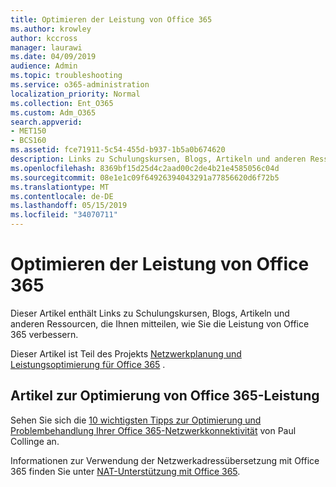 ```yaml
---
title: Optimieren der Leistung von Office 365
ms.author: krowley
author: kccross
manager: laurawi
ms.date: 04/09/2019
audience: Admin
ms.topic: troubleshooting
ms.service: o365-administration
localization_priority: Normal
ms.collection: Ent_O365
ms.custom: Adm_O365
search.appverid:
- MET150
- BCS160
ms.assetid: fce71911-5c54-455d-b937-1b5a0b674620
description: Links zu Schulungskursen, Blogs, Artikeln und anderen Ressourcen, die Ihnen mitteilen, wie Sie die Leistung von Office 365 verbessern.
ms.openlocfilehash: 8369bf15d25d4c2aad00c2de4b21e4585056c04d
ms.sourcegitcommit: 08e1e1c09f64926394043291a77856620d6f72b5
ms.translationtype: MT
ms.contentlocale: de-DE
ms.lasthandoff: 05/15/2019
ms.locfileid: "34070711"
---
```

# <a name="tune-office-365-performance"></a>Optimieren der Leistung von Office 365

Dieser Artikel enthält Links zu Schulungskursen, Blogs, Artikeln und anderen Ressourcen, die Ihnen mitteilen, wie Sie die Leistung von Office 365 verbessern.
  
Dieser Artikel ist Teil des Projekts [Netzwerkplanung und Leistungsoptimierung für Office 365](https://aka.ms/tune) .
   
## <a name="articles-about-fine-tuning-office-365-performance"></a>Artikel zur Optimierung von Office 365-Leistung

Sehen Sie sich die [10 wichtigsten Tipps zur Optimierung und Problembehandlung Ihrer Office 365-Netzwerkkonnektivität](https://blogs.technet.com/b/onthewire/archive/2014/06/18/top-10-tips-for-optimising-amp-troubleshooting-your-office-365-network-connectivity.aspx) von Paul Collinge an. 
  
Informationen zur Verwendung der Netzwerkadressübersetzung mit Office 365 finden Sie unter [NAT-Unterstützung mit Office 365](nat-support-with-office-365.md).
  

